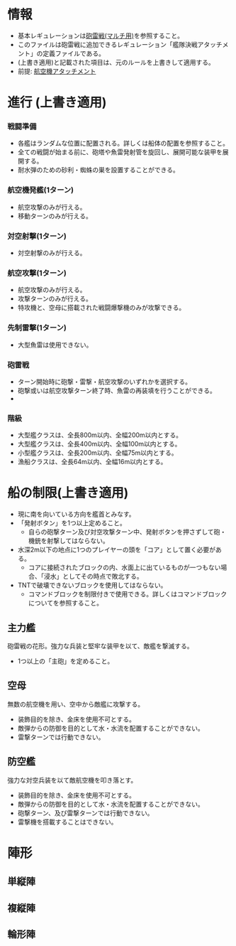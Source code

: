 # 情報
- 基本レギュレーションは[砲雷戦(マルチ用)](https://github.com/gJgDqVJrP7/Hourai/blob/2nd-benchmark/%E7%A0%B2%E9%9B%B7%E6%88%A6(%E3%83%9E%E3%83%AB%E3%83%81%E7%94%A8).md)を参照すること。
- このファイルは砲雷戦に追加できるレギュレーション「艦隊決戦アタッチメント」の定義ファイルである。
- (上書き適用)と記載された項目は、元のルールを上書きして適用する。
- 前提: [航空機アタッチメント](https://github.com/gJgDqVJrP7/Hourai/blob/2nd-benchmark/%E7%A0%B2%E9%9B%B7%E6%88%A6-%E8%88%AA%E7%A9%BA%E6%A9%9F%E3%82%A2%E3%82%BF%E3%83%83%E3%83%81%E3%83%A1%E3%83%B3%E3%83%88.md)
# 進行 (上書き適用)
### 戦闘準備
- 各艦はランダムな位置に配置される。詳しくは船体の配置を参照すること。
- 全ての戦闘が始まる前に、砲塔や魚雷発射管を旋回し、展開可能な装甲を展開する。
- 耐水弾のための砂利・蜘蛛の巣を設置することができる。
### 航空機発艦(1ターン)
- 航空攻撃のみが行える。
- 移動ターンのみが行える。
### 対空射撃(1ターン)
- 対空射撃のみが行える。
### 航空攻撃(1ターン)
- 航空攻撃のみが行える。
- 攻撃ターンのみが行える。
- 特攻機と、空母に搭載された戦闘爆撃機のみが攻撃できる。
### 先制雷撃(1ターン)
- 大型魚雷は使用できない。
### 砲雷戦
- ターン開始時に砲撃・雷撃・航空攻撃のいずれかを選択する。
- 砲撃或いは航空攻撃ターン終了時、魚雷の再装填を行うことができる。
- 
### 階級
- 大型艦クラスは、全長800m以内、全幅200m以内とする。
- 大型艦クラスは、全長400m以内、全幅100m以内とする。
- 小型艦クラスは、全長200m以内、全幅75m以内とする。
- 漁船クラスは、全長64m以内、全幅16m以内とする。
# 船の制限(上書き適用)
- 現に南を向いている方向を艦首とみなす。
- 「発射ボタン」を1つ以上定めること。
  - 自らの砲撃ターン及び対空攻撃ターン中、発射ボタンを押さずして砲・機銃を射撃してはならない。
- 水深2m以下の地点に1つのプレイヤーの頭を「コア」として置く必要がある。
  - コアに接続されたブロックの内、水面上に出ているものが一つもない場合、「浸水」としてその時点で敗北する。
- TNTで破壊できないブロックを使用してはならない。
  - コマンドブロックを制限付きで使用できる。詳しくはコマンドブロックについてを参照すること。
## 主力艦
砲雷戦の花形。強力な兵装と堅牢な装甲を以て、敵艦を撃滅する。
- 1つ以上の「主砲」を定めること。
## 空母
無数の航空機を用い、空中から敵艦に攻撃する。
- 装飾目的を除き、金床を使用不可とする。
- 敵弾からの防御を目的として水・水流を配置することができない。
- 雷撃ターンでは行動できない。
## 防空艦
強力な対空兵装を以て敵航空機を叩き落とす。
- 装飾目的を除き、金床を使用不可とする。
- 敵弾からの防御を目的として水・水流を配置することができない。
- 砲撃ターン、及び雷撃ターンでは行動できない。
- 雷撃機を搭載することはできない。

# 陣形
## 単縦陣
## 複縦陣
## 輪形陣

